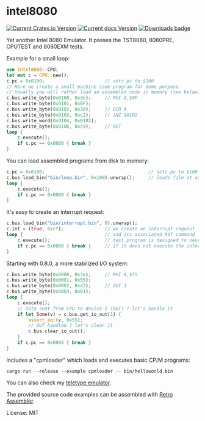 # intel8080

[![Current Crates.io Version](https://img.shields.io/crates/v/intel8080.svg)](https://crates.io/crates/intel8080)
[![Current docs Version](https://docs.rs/intel8080/badge.svg)](https://docs.rs/intel8080)
[![Downloads badge](https://img.shields.io/crates/d/intel8080.svg)](https://crates.io/crates/intel8080)

Yet another Intel 8080 Emulator. It passes the TST8080, 8080PRE, CPUTEST and 8080EXM tests.

Example for a small loop:
```rust
use intel8080::CPU;
let mut c = CPU::new();
c.pc = 0x0100;                      // sets pc to $100
// Here we create a small machine code program for demo purpose.
// Usually you will rather load an assembled code in memory (see below).
c.bus.write_byte(0x0100, 0x3e);     // MVI A,$0F
c.bus.write_byte(0x0101, 0x0F);
c.bus.write_byte(0x0102, 0x3d);     // DCR A
c.bus.write_byte(0x0103, 0xc2);     // JNZ $0102
c.bus.write_word(0x0104, 0x0102);
c.bus.write_byte(0x0106, 0xc9);     // RET
loop {
    c.execute();
    if c.pc == 0x0000 { break }
}
```

You can load assembled programs from disk to memory:
```rust
c.pc = 0x0100;                                      // sets pc to $100
c.bus.load_bin("bin/loop.bin", 0x100).unwrap();     // loads file at address $100
loop {
    c.execute();
    if c.pc == 0x0000 { break }
}
```

It's easy to create an interrupt request:
```rust
c.bus.load_bin("bin/interrupt.bin", 0).unwrap();
c.int = (true, 0xcf);               // we create an interrupt request : flag set to true
loop {                              // and its associated RST command
    c.execute();                    // test program is designed to never leave a loop
    if c.pc == 0x0000 { break }     // if it does not execute the interrupt routine
}
```

Starting with 0.8.0, a more stabilized I/O system:
```rust
c.bus.write_byte(0x0000, 0x3e);     // MVI A,$55
c.bus.write_byte(0x0001, 0x55);
c.bus.write_byte(0x0002, 0xd3);     // OUT 1
c.bus.write_byte(0x0003, 0x01);
loop {
    c.execute();
    // Data sent from CPU to device 1 (OUT) ? let's handle it
    if let Some(v) = c.bus.get_io_out(1) {
        assert_eq!(v, 0x55);
        // OUT handled ? let's clear it
        c.bus.clear_io_out();
    }
    if c.pc == 0x0004 { break }
}
```

Includes a "cpmloader" which loads and executes basic CP/M programs:

```
cargo run --release --example cpmloader -- bin/helloworld.bin
```

You can also check my [teletype emulator](https://crates.io/crates/teletype).

The provided source code examples can be assembled with [Retro Assembler](https://enginedesigns.net/retroassembler/).


License: MIT
